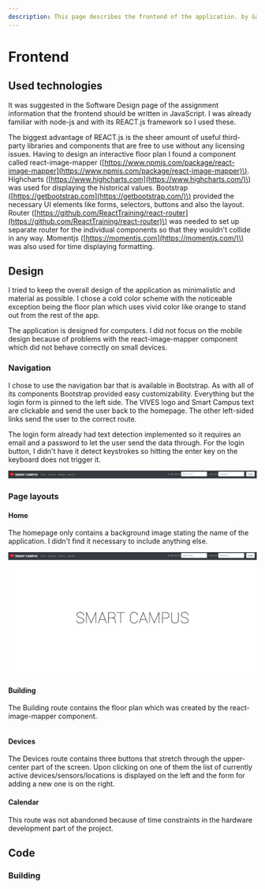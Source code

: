```yaml
---
description: This page describes the frontend of the application. by Gabriel Quirschfeld.
---
```


# Frontend

## Used technologies

It was suggested in the Software Design page of the assignment information that the frontend should be written in JavaScript. I was already familiar with node-js and with its REACT.js framework so I used these.

The biggest advantage of REACT.js is the sheer amount of useful third-party libraries and components that are free to use without any licensing issues. Having to design an interactive floor plan I found a component called react-image-mapper \([https://www.npmjs.com/package/react-image-mapper](https://www.npmjs.com/package/react-image-mapper)\). Highcharts \([https://www.highcharts.com](https://www.highcharts.com/)\) was used for displaying the historical values. Bootstrap \([https://getbootstrap.com](https://getbootstrap.com/)\) provided the necessary UI elements like forms, selectors, buttons and also the layout. Router \([https://github.com/ReactTraining/react-router](https://github.com/ReactTraining/react-router)\) was needed to set up separate router for the individual components so that they wouldn't collide in any way. Momentjs \([https://momentjs.com](https://momentjs.com/)\) was also used for time displaying formatting.

## Design

I tried to keep the overall design of the application as minimalistic and material as possible. I chose a cold color scheme with the noticeable exception being the floor plan which uses vivid color like orange to stand out from the rest of the app.

The application is designed for computers. I did not focus on the mobile design because of problems with the react-image-mapper component which did not behave correctly on small devices.

### Navigation

I chose to use the navigation bar that is available in Bootstrap. As with all of its components Bootstrap provided easy customizability. Everything but the login form is pinned to the left side. The VIVES logo and Smart Campus text are clickable and send the user back to the homepage. The other left-sided links send the user to the correct route.

The login form already had text detection implemented so it requires an email and a password to let the user send the data through. For the login button, I didn't have it detect keystrokes so hitting the enter key on the keyboard does not trigger it.

![The navbar](../.gitbook/assets/nav.png)

### Page layouts

#### Home

The homepage only contains a background image stating the name of the application. I didn't find it necessary to include anything else.

![The homepage](../.gitbook/assets/hmpg.png)

#### Building

The Building route contains the floor plan which was created by the react-image-mapper component.

```text

```

#### Devices

The Devices route contains three buttons that stretch through the upper-center part of the screen. Upon clicking on one of them the list of currently active devices/sensors/locations is displayed on the left and the form for adding a new one is on the right.

#### Calendar

This route was not abandoned because of time constraints in the hardware development part of the project.

## Code

### Building

